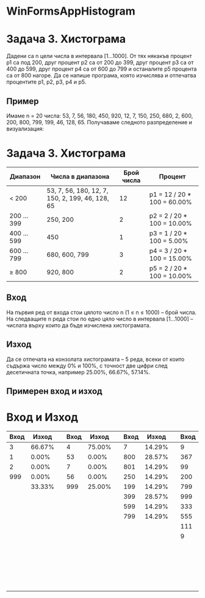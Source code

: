 # WinFormsAppHistogram
# Задача 3. Хистограма

Дадени са n цели числа в интервала [1…1000]. От тях някакъв процент p1 са под 200, друг процент p2 са от 200 до 399, друг процент p3 са от 400 до 599, друг процент p4 са от 600 до 799 и останалите p5 процента са от 800 нагоре. Да се напише програма, която изчислява и отпечатва процентите p1, p2, p3, p4 и p5.

## Пример

Имаме n = 20 числа: 53, 7, 56, 180, 450, 920, 12, 7, 150, 250, 680, 2, 600, 200, 800, 799, 199, 46, 128, 65. Получаваме следното разпределение и визуализация:

# Задача 3. Хистограма

| Диапазон   | Числа в диапазона                                   | Брой числа | Процент                     |
|------------|-----------------------------------------------------|------------|-----------------------------|
| < 200      | 53, 7, 56, 180, 12, 7, 150, 2, 199, 46, 128, 65     | 12         | p1 = 12 / 20 * 100 = 60.00% |
| 200 … 399  | 250, 200                                            | 2          | p2 = 2 / 20 * 100 = 10.00%  |
| 400 … 599  | 450                                                 | 1          | p3 = 1 / 20 * 100 = 5.00%   |
| 600 … 799  | 680, 600, 799                                       | 3          | p4 = 3 / 20 * 100 = 15.00%  |
| ≥ 800      | 920, 800                                            | 2          | p5 = 2 / 20 * 100 = 10.00%  |


## Вход

На първия ред от входа стои цялото число n (1 ≤ n ≤ 1000) – брой числа. На следващите n реда стои по едно цяло число в интервала [1…1000] – числата върху които да бъде изчислена хистограмата.

## Изход

Да се отпечата на конзолата хистограмата – 5 реда, всеки от които съдържа число между 0% и 100%, с точност две цифри след десетичната точка, например 25.00%, 66.67%, 57.14%.

## Примерен вход и изход

# Вход и Изход

| Вход | Изход        |   | Вход | Изход        |   | Вход | Изход        |   | Вход | Изход        |   | Вход | Изход        |
|------|--------------|---|------|--------------|---|------|--------------|---|------|--------------|---|------|--------------|
| 3    | 66.67%       |   | 4    | 75.00%       |   | 7    | 14.29%       |   | 9    | 33.33%       |   | 14   | 57.14%       |
| 1    | 0.00%        |   | 53   | 0.00%        |   | 800  | 28.57%       |   | 367  | 33.33%       |   | 53   | 14.29%       |
| 2    | 0.00%        |   | 7    | 0.00%        |   | 801  | 14.29%       |   | 99   | 33.33%       |   | 7    | 7.14%        |
| 999  | 0.00%        |   | 56   | 0.00%        |   | 250  | 14.29%       |   | 200  | 11.11%       |   | 56   | 14.29%       |
|      | 33.33%       |   | 999  | 25.00%       |   | 199  | 14.29%       |   | 799  | 11.11%       |   | 180  | 7.14%        |
|      |              |   |      |              |   | 399  | 28.57%       |   | 999  | 11.11%       |   | 450  |              |
|      |              |   |      |              |   | 599  | 14.29%       |   | 333  |              |   | 920  |              |
|      |              |   |      |              |   | 799  | 14.29%       |   | 555  |              |   | 12   |              |
|      |              |   |      |              |   |      |              |   | 111  |              |   | 7    |              |
|      |              |   |      |              |   |      |              |   | 9    |              |   | 150  |              |
|      |              |   |      |              |   |      |              |   |      |              |   | 250  |              |
|      |              |   |      |              |   |      |              |   |      |              |   | 680  |              |
|      |              |   |      |              |   |      |              |   |      |              |   | 2    |              |
|      |              |   |      |              |   |      |              |   |      |              |   | 600  |              |
|      |              |   |      |              |   |      |              |   |      |              |   | 200  |              |
